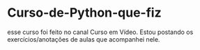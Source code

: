 # Curso-de-Python-que-fiz
esse curso foi feito no canal Curso em Vídeo. Estou postando os exercícios/anotações de aulas que acompanhei nele.
